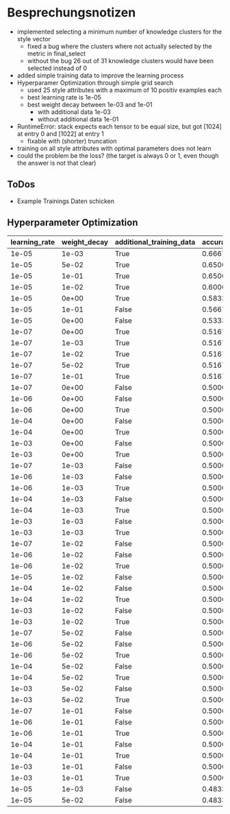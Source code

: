 # Besprechungsnotizen

- implemented selecting a minimum number of knowledge clusters for the style vector 
  - fixed a bug where the clusters where not actually selected by the metric in final_select
  - without the bug 26 out of 31 knowledge clusters would have been selected instead of 0
- added simple training data to improve the learning process
- Hyperparamer Optimization through simple grid search
	- used 25 style attributes with a maximum of 10 positiv examples each
	- best learning rate is 1e-05
	- best weight decay between 1e-03 and 1e-01
		- with additional data 1e-03
		- without additional data 1e-01
- RuntimeError: stack expects each tensor to be equal size, but got [1024] at entry 0 and [1022] at entry 1
	- fixable with (shorter) truncation
- training on all style attributes with optimal parameters does not learn
- could the problem be the loss? (the target is always 0 or 1, even though the answer is not that clear)

## ToDos

- Example Trainings Daten schicken
## Hyperparameter Optimization

| learning_rate | weight_decay | additional_training_data | accuracy | f1     |
| ------------- | ------------ | ------------------------ | -------- | ------ |
| 1e-05         | 1e-03        | True                     | 0.6667   | 0.7368 |
| 1e-05         | 5e-02        | True                     | 0.6500   | 0.7342 |
| 1e-05         | 1e-01        | True                     | 0.6500   | 0.7342 |
| 1e-05         | 1e-02        | True                     | 0.6000   | 0.7073 |
| 1e-05         | 0e+00        | True                     | 0.5833   | 0.7059 |
| 1e-05         | 1e-01        | False                    | 0.5667   | 0.6750 |
| 1e-05         | 0e+00        | False                    | 0.5333   | 0.6410 |
| 1e-07         | 0e+00        | True                     | 0.5167   | 0.6588 |
| 1e-07         | 1e-03        | True                     | 0.5167   | 0.6588 |
| 1e-07         | 1e-02        | True                     | 0.5167   | 0.6588 |
| 1e-07         | 5e-02        | True                     | 0.5167   | 0.6588 |
| 1e-07         | 1e-01        | True                     | 0.5167   | 0.6588 |
| 1e-07         | 0e+00        | False                    | 0.5000   | 0.6667 |
| 1e-06         | 0e+00        | False                    | 0.5000   | 0.6667 |
| 1e-06         | 0e+00        | True                     | 0.5000   | 0.5714 |
| 1e-04         | 0e+00        | False                    | 0.5000   | 0.6667 |
| 1e-04         | 0e+00        | True                     | 0.5000   | 0.0000 |
| 1e-03         | 0e+00        | False                    | 0.5000   | 0.6667 |
| 1e-03         | 0e+00        | True                     | 0.5000   | 0.0000 |
| 1e-07         | 1e-03        | False                    | 0.5000   | 0.6667 |
| 1e-06         | 1e-03        | False                    | 0.5000   | 0.6667 |
| 1e-06         | 1e-03        | True                     | 0.5000   | 0.5714 |
| 1e-04         | 1e-03        | False                    | 0.5000   | 0.6667 |
| 1e-04         | 1e-03        | True                     | 0.5000   | 0.0000 |
| 1e-03         | 1e-03        | False                    | 0.5000   | 0.6667 |
| 1e-03         | 1e-03        | True                     | 0.5000   | 0.0000 |
| 1e-07         | 1e-02        | False                    | 0.5000   | 0.6667 |
| 1e-06         | 1e-02        | False                    | 0.5000   | 0.6667 |
| 1e-06         | 1e-02        | True                     | 0.5000   | 0.5714 |
| 1e-05         | 1e-02        | False                    | 0.5000   | 0.5833 |
| 1e-04         | 1e-02        | False                    | 0.5000   | 0.6667 |
| 1e-04         | 1e-02        | True                     | 0.5000   | 0.0000 |
| 1e-03         | 1e-02        | False                    | 0.5000   | 0.6667 |
| 1e-03         | 1e-02        | True                     | 0.5000   | 0.0000 |
| 1e-07         | 5e-02        | False                    | 0.5000   | 0.6667 |
| 1e-06         | 5e-02        | False                    | 0.5000   | 0.6667 |
| 1e-06         | 5e-02        | True                     | 0.5000   | 0.5714 |
| 1e-04         | 5e-02        | False                    | 0.5000   | 0.6667 |
| 1e-04         | 5e-02        | True                     | 0.5000   | 0.0000 |
| 1e-03         | 5e-02        | False                    | 0.5000   | 0.6667 |
| 1e-03         | 5e-02        | True                     | 0.5000   | 0.0000 |
| 1e-07         | 1e-01        | False                    | 0.5000   | 0.6667 |
| 1e-06         | 1e-01        | False                    | 0.5000   | 0.6667 |
| 1e-06         | 1e-01        | True                     | 0.5000   | 0.5714 |
| 1e-04         | 1e-01        | False                    | 0.5000   | 0.6667 |
| 1e-04         | 1e-01        | True                     | 0.5000   | 0.6667 |
| 1e-03         | 1e-01        | False                    | 0.5000   | 0.6667 |
| 1e-03         | 1e-01        | True                     | 0.5000   | 0.0000 |
| 1e-05         | 1e-03        | False                    | 0.4833   | 0.5753 |
| 1e-05         | 5e-02        | False                    | 0.4833   | 0.5753 |
